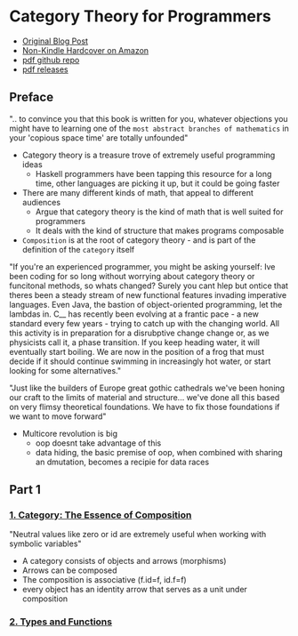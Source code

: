# Category Theory for Programmers

- [Original Blog Post](https://bartoszmilewski.com/2014/10/28/category-theory-for-programmers-the-preface/)
- [Non-Kindle Hardcover on Amazon](https://www.amazon.com/Category-Theory-Programmers-Bartosz-Milewski/dp/0464243874/ref=sr_1_1)
- [pdf github repo](https://github.com/hmemcpy/milewski-ctfp-pdf)
- [pdf releases](https://github.com/hmemcpy/milewski-ctfp-pdf/releases/tag/v1.3.0)

## Preface

".. to convince you that this book is written for you, whatever objections you might have to learning one of the `most abstract branches of mathematics` in your 'copious space time' are totally unfounded"

- Category theory is a treasure trove of extremely useful programming ideas
  - Haskell programmers have been tapping this resource for a long time, other languages are picking it up, but it could be going faster
- There are many different kinds of math, that appeal to different audiences
  - Argue that category theory is the kind of math that is well suited for programmers
  - It deals with the kind of structure that makes programs composable
- `Composition` is at the root of category theory - and is part of the definition of the `category` itself

"If you're an experienced programmer, you might be asking yourself: Ive been coding for so long without worrying about category theory or funcitonal methods, so whats changed? Surely you cant hlep but ontice that theres been a steady stream of new functional features invading imperative languages. Even Java, the bastion of object-oriented programming, let the lambdas in. C__ has recently been evolving at a frantic pace - a new standard every few years - trying to catch up with the changing world. All this activity is in preparation for a disrubptive change change or, as we physicists call it, a phase transition. If you keep heading water, it will eventually start boiling. We are now in the position of a frog that must decide if it should continue swimming in increasingly hot water, or start looking for some alternatives."

"Just like the builders of Europe great gothic cathedrals we've been honing our craft to the limits of material and structure... we've done all this based on very flimsy theoretical foundations. We have to fix those foundations if we want to move forward"

- Multicore revolution is big
  - oop doesnt take advantage of this
  - data hiding, the basic premise of oop, when combined with sharing an dmutation, becomes a recipie for data races

## Part 1

### [1. Category: The Essence of Composition](./1_CATEGORY.md)

"Neutral values like zero or id are extremely useful when working with symbolic variables"

- A category consists of objects and arrows (morphisms)
- Arrows can be composed
- The composition is associative (f.id=f, id.f=f)
- every object has an identity arrow that serves as a unit under composition

### [2. Types and Functions](./2_TYPES_FNS.md)
